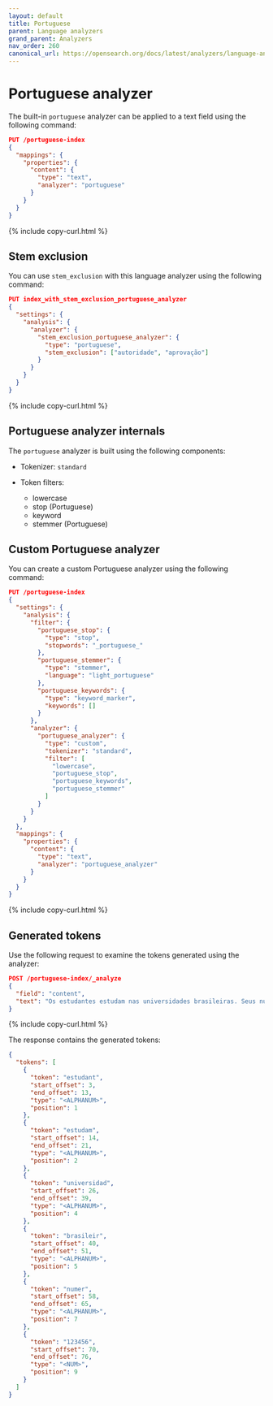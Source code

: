 ```yaml
---
layout: default
title: Portuguese
parent: Language analyzers
grand_parent: Analyzers
nav_order: 260
canonical_url: https://opensearch.org/docs/latest/analyzers/language-analyzers/portuguese/
---
```


# Portuguese analyzer

The built-in `portuguese` analyzer can be applied to a text field using the following command:

```json
PUT /portuguese-index
{
  "mappings": {
    "properties": {
      "content": {
        "type": "text",
        "analyzer": "portuguese"
      }
    }
  }
}
```
{% include copy-curl.html %}

## Stem exclusion

You can use `stem_exclusion` with this language analyzer using the following command:

```json
PUT index_with_stem_exclusion_portuguese_analyzer
{
  "settings": {
    "analysis": {
      "analyzer": {
        "stem_exclusion_portuguese_analyzer": {
          "type": "portuguese",
          "stem_exclusion": ["autoridade", "aprovação"]
        }
      }
    }
  }
}
```
{% include copy-curl.html %}

## Portuguese analyzer internals

The `portuguese` analyzer is built using the following components:

- Tokenizer: `standard`

- Token filters:
  - lowercase
  - stop (Portuguese)
  - keyword
  - stemmer (Portuguese)

## Custom Portuguese analyzer

You can create a custom Portuguese analyzer using the following command:

```json
PUT /portuguese-index
{
  "settings": {
    "analysis": {
      "filter": {
        "portuguese_stop": {
          "type": "stop",
          "stopwords": "_portuguese_"
        },
        "portuguese_stemmer": {
          "type": "stemmer",
          "language": "light_portuguese"
        },
        "portuguese_keywords": {
          "type": "keyword_marker",
          "keywords": []
        }
      },
      "analyzer": {
        "portuguese_analyzer": {
          "type": "custom",
          "tokenizer": "standard",
          "filter": [
            "lowercase",
            "portuguese_stop",
            "portuguese_keywords",
            "portuguese_stemmer"
          ]
        }
      }
    }
  },
  "mappings": {
    "properties": {
      "content": {
        "type": "text",
        "analyzer": "portuguese_analyzer"
      }
    }
  }
}
```
{% include copy-curl.html %}

## Generated tokens

Use the following request to examine the tokens generated using the analyzer:

```json
POST /portuguese-index/_analyze
{
  "field": "content",
  "text": "Os estudantes estudam nas universidades brasileiras. Seus números são 123456."
}
```
{% include copy-curl.html %}

The response contains the generated tokens:

```json
{
  "tokens": [
    {
      "token": "estudant",
      "start_offset": 3,
      "end_offset": 13,
      "type": "<ALPHANUM>",
      "position": 1
    },
    {
      "token": "estudam",
      "start_offset": 14,
      "end_offset": 21,
      "type": "<ALPHANUM>",
      "position": 2
    },
    {
      "token": "universidad",
      "start_offset": 26,
      "end_offset": 39,
      "type": "<ALPHANUM>",
      "position": 4
    },
    {
      "token": "brasileir",
      "start_offset": 40,
      "end_offset": 51,
      "type": "<ALPHANUM>",
      "position": 5
    },
    {
      "token": "numer",
      "start_offset": 58,
      "end_offset": 65,
      "type": "<ALPHANUM>",
      "position": 7
    },
    {
      "token": "123456",
      "start_offset": 70,
      "end_offset": 76,
      "type": "<NUM>",
      "position": 9
    }
  ]
}
```